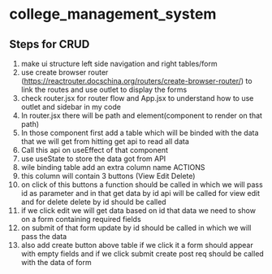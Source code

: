 ﻿# college_management_system

## Steps for CRUD

1) make ui structure left side navigation and right tables/form
2) use create browser router (https://reactrouter.docschina.org/routers/create-browser-router/) to link the routes and use outlet to display the forms
3) check router.jsx for router flow and App.jsx to understand how to use outlet and sidebar in my code
4) In router.jsx there will be path and element(component to render on that path)
5) In those component first add a table which will be binded with the data that we will get from hitting get api to read all data
6) Call this api on useEffect of that component
7) use useState to store the data got from API
8) wile binding table add an extra column name <th>ACTIONS</th>
9) this column will contain 3 buttons (View Edit Delete)
10) on click of this buttons a function should be called in which we will pass id as parameter and in that get data by id api will be called for view edit and for delete delete by id should be called
11) if we click edit we will get  data based on id that data we need to show on a form containing required fields
12) on submit of that form update by id should be called in which we will pass the data
13) also add create button above table if we click it a form should appear with empty fields and if we click submit create post req should be called with the data of form
